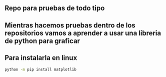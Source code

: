 

## Repo para pruebas de todo tipo


## Mientras hacemos pruebas dentro de los repositorios vamos a aprender a usar una libreria de python para graficar

## Para instalarla en linux

```bash
python -m pip install matplotlib
```



